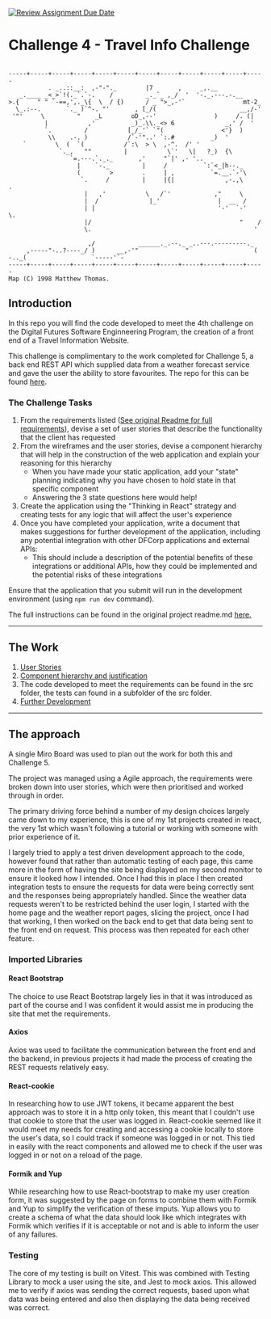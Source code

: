 [![Review Assignment Due Date](https://classroom.github.com/assets/deadline-readme-button-24ddc0f5d75046c5622901739e7c5dd533143b0c8e959d652212380cedb1ea36.svg)](https://classroom.github.com/a/S4QFH1ZW)
# Challenge 4 - Travel Info Challenge

```ascii

-----+-----+-----+-----+-----+-----+-----+-----+-----+-----+-----+-----
           . _..::__:  ,-"-"._        |7       ,     _,.__
   _.____ _<_>`!(._`.`-.    /         _._`_ ,_/  '  '-._.---.-.__
>.{     " " `-==,',._\{  \  / {)      / _ ">_,-'`                mt-2_
  \_.:--.       `._ )`^-. "'       , [_/(                       __,/-'
 '"'     \         "    _L        oD_,--'                )     /. (|
          |           ,'          _)_.\\._<> 6              _,' /  '
          `.         /           [_/_'` `"(                <'}  )
           \\    .-. )           /`-'"..' `:.#          _)  '
    `        \  (  `(           /`:\  > \  ,-^.  /' '
              `._,   ""         |           \`'   \|   ?_)  {\
                 `=.---.`._._       ,'     "`|' ,- '..
                   |    `-._         |     /          `:`<_|h--._
                   (        >        .     | ,          `=.__.`-'\
                    `.     /         |     |{|              ,-.,\     .
                     |   ,'           \   /`'            ,"     \
                     |  /              |_'                |  __  /
                     | |                                  '-'  `-'   \.
                     |/                                         "    /
                     \.                                             '

                      ,/            ______._.--._ _..---.---------._
     ,-----"-..?----_/ )      __,-'"             "                  (
-.._(                  `-----'`-
-----+-----+-----+-----+-----+-----+-----+-----+-----+-----+-----+-----
Map (C) 1998 Matthew Thomas. 
```

## Introduction

In this repo you will find the code developed to meet the 4th challenge on the Digital Futures Software Enginneering Program, the creation of a front end of a Travel Information Website.

This challenge is complimentary to the work completed for Challenge 5, a back end REST API which supplied data from a weather forecast service and gave the user the ability to store favourites.
The repo for this can be found [here](https://github.com/IanGarraway/Challenge-5---Weather-application-Back-End).

### The Challenge Tasks

1. From the requirements listed ([See original Readme for full requirements](Challenge%204%20README.md)), devise a set of user stories that describe the functionality that the client has requested
2. From the wireframes and the user stories, devise a component hierarchy that will help in the construction of the web application and explain your reasoning for this hierarchy
   - When you have made your static application, add your "state" planning indicating why you have chosen to hold state in that specific component
   - Answering the 3 state questions here would help!
3. Create the application using the "Thinking in React" strategy and creating tests for any logic that will affect the user's experience
4. Once you have completed your application, write a document that makes suggestions for further development of the application, including any potential integration with other DFCorp applications and external APIs:
   - This should include a description of the potential benefits of these integrations or additional APIs, how they could be implemented and the potential risks of these integrations

Ensure that the application that you submit will run in the development environment (using `npm run dev` command).

The full instructions can be found in the original project readme.md [here.](Challenge%204%20README.md)

---

## The Work

1. [User Stories](./docs/userStories.md)
2. [Component hierarchy and justification](./docs/component-justification.md)
3. The code developed to meet the requirements can be found in the src folder, the tests can found in a subfolder of the src folder.
4. [Further Development](./docs/further%20development.md)

---

## The approach

A single Miro Board was used to plan out the work for both this and Challenge 5.

The project was managed using a Agile approach, the requirements were broken down into user stories, which were then prioritised and worked through in order.

The primary driving force behind a number of my design choices largely came down to my experience, this is one of my 1st projects created in react, the very 1st which wasn't following a tutorial or working with someone with prior experience of it.

I largely tried to apply a test driven development approach to the code, however found that rather than automatic testing of each page, this came more in the form of having the site being displayed on my second monitor to ensure it looked how I intended. Once I had this in place I then created integration tests to ensure the requests for data were being correctly sent and the responses being appropriately handled. Since the weather data requests weren't to be restricted behind the user login, I started with the home page and the weather report pages, slicing the project, once I had that working, I then worked on the back end to get that data being sent to the front end on request. This process was then repeated for each other feature.

### Imported Libraries

#### React Bootstrap

The choice to use React Bootstrap largely lies in that it was introduced as part of the course and I was confident it would assist me in producing the site that met the requirements.

#### Axios

Axios was used to facilitate the communication between the front end and the backend, in previous projects it had made the process of creating the REST requests relatively easy.

#### React-cookie

In researching how to use JWT tokens, it became apparent the best approach was to store it in a http only token, this meant that I couldn't use that cookie to store that the user was logged in. React-cookie seemed like it would meet my needs for creating and accessing a cookie locally to store the user's data, so I could track if someone was logged in or not. This tied in easily with the react components and allowed me to check if the user was logged in or not on a reload of the page.

#### Formik and Yup

While researching how to use React-bootstrap to make my user creation form, it was suggested by the page on forms to combine them with Formik and Yup to simplify the verification of these imputs. Yup allows you to create a schema of what the data should look like which integrates with Formik which verifies if it is acceptable or not and is able to inform the user of any failures.

### Testing

The core of my testing is built on Vitest. This was combined with Testing Library to mock a user using the site, and Jest to mock axios. This allowed me to verify if axios was sending the correct requests, based upon what data was being entered and also then displaying the data being received was correct.